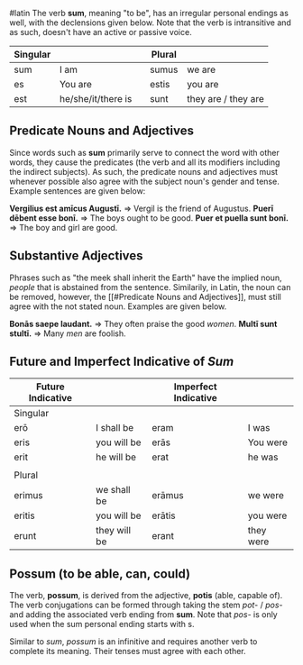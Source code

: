 #latin 
The verb **sum**, meaning "to be", has an irregular personal endings as well, with the declensions given below. Note that the verb is intransitive and as such, doesn't have an active or passive voice.

| **Singular** |                    |     | **Plural** |                     |
| ------------ | ------------------ | --- | ---------- | ------------------- |
| sum          | I am               |     | sumus      | we are              |
| es           | You are            |     | estis      | you are             |
| est          | he/she/it/there is |     | sunt       | they are / they are |
## Predicate Nouns and Adjectives
Since words such as **sum** primarily serve to connect the word with other words, they cause the predicates (the verb and all its modifiers including the indirect subjects). As such, the predicate nouns and adjectives must whenever possible also agree with the subject noun's gender and tense. Example sentences are given below:

**Vergilius est amīcus Augustī.** => Vergil is the friend of Augustus.
**Puerī dēbent esse bonī.** => The boys ought to be good.
**Puer et puella sunt bonī.** => The boy and girl are good.
## Substantive Adjectives
Phrases such as "the meek shall inherit the Earth" have the implied noun, *people* that is abstained from the sentence. Similarily, in Latin, the noun can be removed, however, the [[#Predicate Nouns and Adjectives]], must still agree with the not stated noun. Examples are given below.

**Bonās saepe laudant.** => They often praise the good *women*.
**Multī sunt stultī.** => Many *men* are foolish.
## Future and Imperfect Indicative of *Sum*

| **Future Indicative** |              | **Imperfect Indicative** |           |
| --------------------- | ------------ | ------------------------ | --------- |
| Singular              |              |                          |           |
| erō                   | I shall be   | eram                     | I was     |
| eris                  | you will be  | erās                     | You were  |
| erit                  | he will be   | erat                     | he was    |
|                       |              |                          |           |
| Plural                |              |                          |           |
| erimus                | we shall be  | erāmus                   | we were   |
| eritis                | you will be  | erātis                   | you were  |
| erunt                 | they will be | erant                    | they were |
## **Possum** (to be able, can, could)
The verb, **possum**, is derived from the adjective, **potis** (able, capable of). The verb conjugations can be formed through taking the stem *pot-* / *pos-* and adding the associated verb ending from **sum**. Note that *pos-* is only used when the sum personal ending starts with s.

Similar to *sum*, *possum* is an infinitive and requires another verb to complete its meaning. Their tenses must agree with each other.